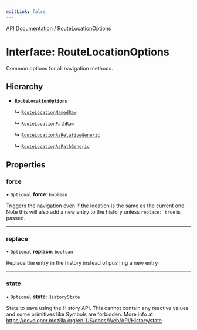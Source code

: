 ```yaml
---
editLink: false
---
```


[API Documentation](../index.md) / RouteLocationOptions

# Interface: RouteLocationOptions

Common options for all navigation methods.

## Hierarchy

- **`RouteLocationOptions`**

  ↳ [`RouteLocationNamedRaw`](RouteLocationNamedRaw.md)

  ↳ [`RouteLocationPathRaw`](RouteLocationPathRaw.md)

  ↳ [`RouteLocationAsRelativeGeneric`](RouteLocationAsRelativeGeneric.md)

  ↳ [`RouteLocationAsPathGeneric`](RouteLocationAsPathGeneric.md)

## Properties

### force

• `Optional` **force**: `boolean`

Triggers the navigation even if the location is the same as the current one.
Note this will also add a new entry to the history unless `replace: true`
is passed.

___

### replace

• `Optional` **replace**: `boolean`

Replace the entry in the history instead of pushing a new entry

___

### state

• `Optional` **state**: [`HistoryState`](HistoryState.md)

State to save using the History API. This cannot contain any reactive
values and some primitives like Symbols are forbidden. More info at
https://developer.mozilla.org/en-US/docs/Web/API/History/state
